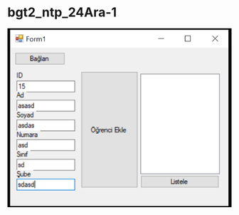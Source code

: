 # bgt2_ntp_24Ara-1



![gorsel](https://github.com/ezfesoft/bgt2_ntp_24Ara-1/blob/master/firebase.PNG)

